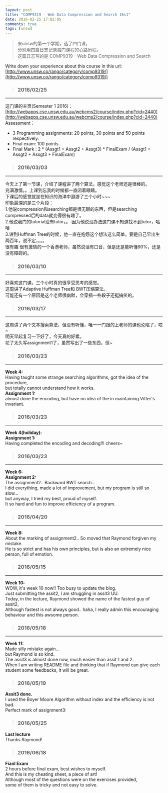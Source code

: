 ```yaml
---
layout: post
title: "COMP9319 - Web Data Compression and Search 16s1"
date: 2016-02-25 17:02:05
comments: true
tags: [unsw]
---
```


>来unsw的第一个学期，选了四门课，    
分别用四篇日志记录每门课程的心路历程。       
这篇日志写的是 COMP9319 - Web Data Compression and Search

<!--more-->


Write down your experience about this course in this url:     
[http://www.unsw.co/rango/category/comp9319/](http://www.unsw.co/rango/category/comp9319/)   


>### 2016/02/25 ###
----------
这门课的主页(Semester 1 2016)：   
[http://webapps.cse.unsw.edu.au/webcms2/course/index.php?cid=2440](http://webapps.cse.unsw.edu.au/webcms2/course/index.php?cid=2440)    
Assessment：   
- 3 Programming assignments: 20 points, 30 points and 50 points respectively.   
- Final exam: 100 points.   
- Final Mark : 2 * (Assgt1 + Assgt2 + Assgt3) * FinalExam / (Assgt1 + Assgt2 + Assgt3 + FinalExam)   
 

>### 2016/03/03 ###
----------
今天上了第一节课，介绍了课程讲了两个算法，感觉这个老师还是很棒的。    
充满激情。。上课到忘我的时候都一直闭着眼睛。    
下课后的感觉就是在知识的海洋中遨游了三个小时~~~    
印象最深的是三个片段：   
1.他说compression和searching都是很无聊的东西，但是searching compressed后的data就变得很有趣了。   
2.他说我门的tutorial没有tutor。。 因为他说没办法这门课不知道找不到tutor，哈哈    
3.讲到Huffman Tree的时候，他一直在抱怨这个想法这么简单，要是自己早出生两百年，说不定，。。。     
很有趣 很有激情的一个香港老师，虽然说话有口音，但是还是能听懂90%，还是没有障碍的。    
 

>### 2016/03/10 ###
----------
好喜欢这门课，三个小时真的很享受思考的感觉。    
这周讲了Adaptive Huffman Tree和 BWT压缩算法。    
可能还有一个原因是这个老师很幽默，会穿插一些段子还挺搞笑的。     
 

>### 2016/03/17 ###
----------
这周讲了两个文本搜索算法，但没有听懂，唯一一门跟的上老师的课也沦陷了，哎~     
明天早起复习一下好了，今天真的好累。   
花了太久写assignment1了，虽然写出了一些东西，但~     
 

>### 2016/03/23 ###
----------
**Week 4:**    
Having taught some strange searching algorithms, got the idea of the procedure,    
but totally cannot understand how it works.    
**Assignment 1:**   
almost done the encoding, but have no idea of the in maintaining Vitter's invariant.   
 

>### 2016/03/23 ###
----------
**Week 4(holiday):**    
**Assignment 1:**   
Having completed the encoding and decoding!!! cheers~    
<img style="max-height:350px" class="lazy" data-original="/images/blog/160317_comp9319/assign1_half.JPG">
 


>### 2016/03/23 ###
----------
**Week 6:**    
**Assignment 2:**   
The assignment2.. Backward BWT search...    
I did everything, made a lot of improvement, but my program is still so slow...   
but anyway, I tried my best, proud of myself.    
It so hard and fun to improve efficiency of a program.     
<img style="max-height:300px" class="lazy" data-original="/images/blog/160317_comp9319/assit2.jpg">
 

>### 2016/04/20 ###
----------
**Week 8:**    
About the marking of assignment2.. So moved that Raymond forgiven my mistake.   
He is so strict and has his own principles, but is also an extremely nice person, full of emotion.                
<img style="max-height:300px" class="lazy" data-original="/images/blog/160317_comp9319/assit2_mark.jpg">
 

>### 2016/05/15 ###
----------
**Week 10:**    
WOW, it's week 10 now!! Too busy to update the blog.        
Just submitting the assit2, I am struggling in assit3 UU.    
Today, in the lecture, Raymond showed the name of the fastest guy of assit2,     
Although fastest is not always good.. haha, I really admin this encouraging behaviour and this awsome person.     
 

>### 2016/05/18 ###
----------
**Week 11:**    
Made silly mistake again...    
but Raymond is so kind.    
The assit3 is almost done now, much easier than assit 1 and 2.    
When I am writing README file and thinking that if Raymond can give each student some feedbacks, it will be great.     
<img style="max-height:400px" class="lazy" data-original="/images/blog/160317_comp9319/assit2_email.PNG">
 

>### 2016/05/19 ###
**Assit3 done.**    
I used the Boyer Moore Algorithm without index and the efficiency is not bad.    
<img style="max-height:350px" class="lazy" data-original="/images/blog/160317_comp9319/assit3_bm.jpg">    
Perfect mark of assignment3:    
<img style="max-height:300px" class="lazy" data-original="/images/blog/160317_comp9319/assit3_mark.jpg">    


>### 2016/05/25 ###
**Last lecture**    
Thanks Raymond!             
<img style="max-height:320px" class="lazy" data-original="/images/blog/160317_comp9319/last_lecture.JPG">   


>### 2016/06/18 ###
**Fianl Exam**    
2 hours before final exam, best wishes to myself.    
And this is my cheating sheet, a piece of art!     
<img style="max-height:350px" class="lazy" data-original="/images/blog/160317_comp9319/sheet.JPG">    
Although most of the questions were on the exercises provided,     
some of them is tricky and not easy to solve.    



